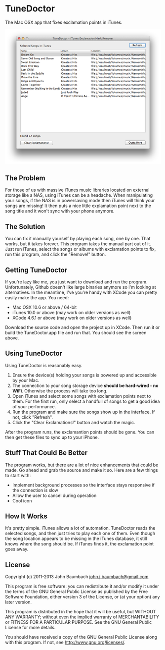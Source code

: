TuneDoctor
==========
The Mac OSX app that fixes exclamation points in iTunes.

![Tune Doctor Screenshot](tunedoctor-screenshot.png "Screenshot")

The Problem
-----------
For those of us with massive iTunes music libraries located on external storage like a NAS, using iTunes can be a headache.  When manipulating your songs, if the NAS is in powersaving mode then iTunes will think your songs are missing!  It then puts a nice little explamation point next to the song title and it won't sync with your phone anymore.

The Solution
------------
You can fix it manually yourself by playing each song, one by one.  That works, but it takes forever.  This program takes the manual part out of it.  Just run iTunes, select the songs or albums with exclamation points to fix, run this program, and click the "Remove!" button.

Getting TuneDoctor
------------------
If you're lazy like me, you just want to download and run the program.  Unfortunately, Github doesn't like large binaries anymore so I'm looking at alternatives.  In the meantime, I've you're handy with XCode you can pretty easily make the app.  You need:

* Mac OSX 10.6 or above / 64-bit
* iTunes 10.0 or above (may work on older versions as well)
* XCode 4.6.1 or above (may work on older versions as well)

Download the source code and open the project up in XCode.  Then run it or build the TuneDoctor.app file and run that.  You should see the screen above.  

Using TuneDoctor
----------------
Using TuneDoctor is reasonably easy.  

1. Ensure the device(s) holding your songs is powered up and accessible by your Mac.
1. The connection to your song storage device __should be hard-wired - no WiFi__.  Otherwise the process will take too long.
1. Open iTunes and select some songs with exclamation points next to them.  For the first run, only select a handfull of songs to get a good idea of your performance.
1. Run the program and make sure the songs show up in the interface.  If not, click "Refresh".
1. Click the "Clear Exclamations!" button and watch the magic.

After the program runs, the exclamantion points should be gone.  You can then get these files to sync up to your iPhone.

Stuff That Could Be Better
--------------------------
The program works, but there are a lot of nice enhancements that could be made.  Go ahead and grab the source and make it so.  Here are a few things to start with:

* Implement background processes so the interface stays responsive if the connection is slow
* Allow the user to cancel during operation
* Cool icon

How It Works
------------
It's pretty simple.  iTunes allows a lot of automation.  TuneDoctor reads the selected songs, and then just tries to play each one of them.  Even though the song location appears to be missing in the iTunes database, it still knows where the song should be.  If iTunes finds it, the exclamation point goes away.

License
-------
Copyright (c) 2011-2013 John Baumbach <john.j.baumbach@gmail.com>

This program is free software: you can redistribute it and/or modify it under the terms of the GNU General Public License as published by the Free Software Foundation, either version 3 of the License, or (at your option) any later version.

This program is distributed in the hope that it will be useful, but WITHOUT ANY WARRANTY; without even the implied warranty of MERCHANTABILITY or FITNESS FOR A PARTICULAR PURPOSE.  See the GNU General Public License for more details.

You should have received a copy of the GNU General Public License along with this program.  If not, see <http://www.gnu.org/licenses/>.

